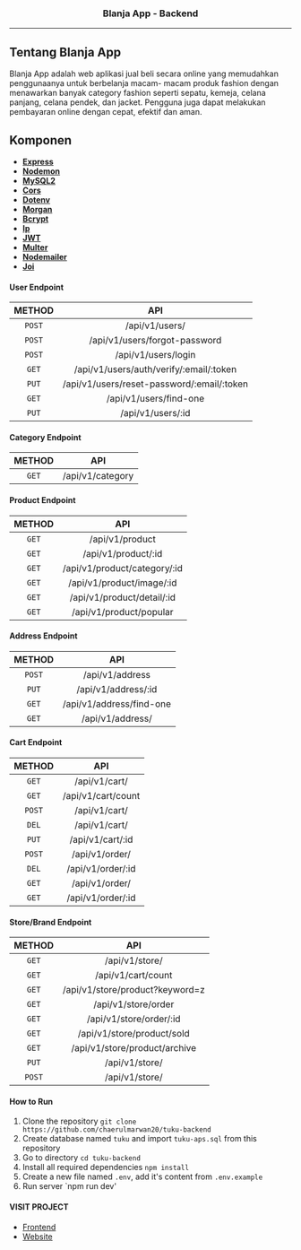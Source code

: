 <h3 align="center">Blanja App - Backend</h3>

---

## Tentang Blanja App
Blanja App adalah web aplikasi jual beli secara online yang memudahkan penggunaanya untuk berbelanja macam- macam produk fashion dengan menawarkan banyak category fashion seperti sepatu, kemeja, celana panjang, celana pendek, dan jacket. Pengguna juga dapat melakukan pembayaran online dengan cepat, efektif dan aman.

## Komponen
- **[Express](https://expressjs.com/)**
- **[Nodemon](https://www.npmjs.com/package/nodemon)**
- **[MySQL2](https://www.npmjs.com/package/mysql2)**
- **[Cors](https://www.npmjs.com/package/cors)**
- **[Dotenv](https://www.npmjs.com/package/dotenv)**
- **[Morgan](https://www.npmjs.com/package/morgan)**
- **[Bcrypt](https://www.npmjs.com/package/bcrypt)**
- **[Ip](https://www.npmjs.com/package/ip)**
- **[JWT](https://www.npmjs.com/package/jsonwebtoken)**
- **[Multer](https://www.npmjs.com/package/multer)**
- **[Nodemailer](https://www.npmjs.com/package/nodemailer)**
- **[Joi](https://www.npmjs.com/package/joi)**

#### User Endpoint

|  METHOD  |                   API                      |  
| :------: | :-------------------------------------:    |
|  `POST`  |             /api/v1/users/                 |
|  `POST`  |        /api/v1/users/forgot-password       |
|  `POST`  |          /api/v1/users/login               |
|  `GET`   | /api/v1/users/auth/verify/:email/:token    |
|  `PUT`   | /api/v1/users/reset-password/:email/:token |
|  `GET`   |         /api/v1/users/find-one             |
|  `PUT`   |            /api/v1/users/:id               |


#### Category Endpoint

|  METHOD  |              API               | 
| :------: | :----------------------------: | 
|  `GET`   |        /api/v1/category        | 


#### Product Endpoint
|  METHOD  |              API               | 
| :------: | :----------------------------: | 
|  `GET`   |        /api/v1/product         | 
|  `GET`   |     /api/v1/product/:id        |
|  `GET`   |  /api/v1/product/category/:id  |
|  `GET`   |    /api/v1/product/image/:id   |
|  `GET`   |    /api/v1/product/detail/:id  |
|  `GET`   |    /api/v1/product/popular     |


#### Address Endpoint
|  METHOD  |              API               | 
| :------: | :----------------------------: | 
|  `POST`  |        /api/v1/address         | 
|  `PUT`   |     /api/v1/address/:id        |
|  `GET`   |    /api/v1/address/find-one    |
|  `GET`   |        /api/v1/address/        |


#### Cart Endpoint
|  METHOD  |              API               | 
| :------: | :----------------------------: | 
|  `GET`   |          /api/v1/cart/         | 
|  `GET`   |      /api/v1/cart/count        |
|  `POST`  |         /api/v1/cart/          |
|  `DEL`   |         /api/v1/cart/          |
|  `PUT`   |         /api/v1/cart/:id       |
|  `POST`  |         /api/v1/order/         |
|  `DEL`   |        /api/v1/order/:id       |
|  `GET`   |         /api/v1/order/         |
|  `GET`   |       /api/v1/order/:id        |



#### Store/Brand Endpoint
|  METHOD  |              API                 | 
| :------: | :----------------------------:   | 
|  `GET`   |          /api/v1/store/          | 
|  `GET`   |      /api/v1/cart/count          |
|  `GET`   | /api/v1/store/product?keyword=z  |          
|  `GET`   |         /api/v1/store/order      |
|  `GET`   |      /api/v1/store/order/:id     |
|  `GET`   |     /api/v1/store/product/sold   |
|  `GET`   |   /api/v1/store/product/archive  |
|  `PUT`   |          /api/v1/store/          |
|  `POST`  |          /api/v1/store/          |


#### How to Run

1. Clone the repository `git clone https://github.com/chaerulmarwan20/tuku-backend`
2. Create database named `tuku` and import `tuku-aps.sql` from this repository
3. Go to directory `cd tuku-backend`
4. Install all required dependencies `npm install`
5. Create a new file named `.env`, add it's content from `.env.example`
6. Run server `npm run dev'


#### VISIT PROJECT

- [Frontend](https://github.com/ErwinSaputraSulistio/Blanja-FE)
- [Website]()

